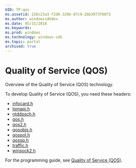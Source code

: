 ```yaml
---
UID: TP:qos
ms.assetid: 226c23a3-f2d6-320b-87c9-2bb3973f6073
ms.author: windowssdkdev
ms.date: 05/31/2018
ms.keywords: 
ms.prod: windows
ms.technology: windows-sdk
ms.topic: portal
archived: true
---
```


# Quality of Service (QOS)



Overview of the Quality of Service (QOS) technology.

To develop Quality of Service (QOS), you need these headers:

 * [infocard.h](..\infocard\index.md)
 * [lpmapi.h](..\lpmapi\index.md)
 * [ntddpsch.h](..\ntddpsch\index.md)
 * [qos.h](..\qos\index.md)
 * [qos2.h](..\qos2\index.md)
 * [qosobjs.h](..\qosobjs\index.md)
 * [qospol.h](..\qospol\index.md)
 * [qossp.h](..\qossp\index.md)
 * [traffic.h](..\traffic\index.md)
 * [winsock2.h](..\winsock2\index.md)

For the programming guide, see [Quality of Service (QOS)](/previous-versions/windows/desktop/qos).
